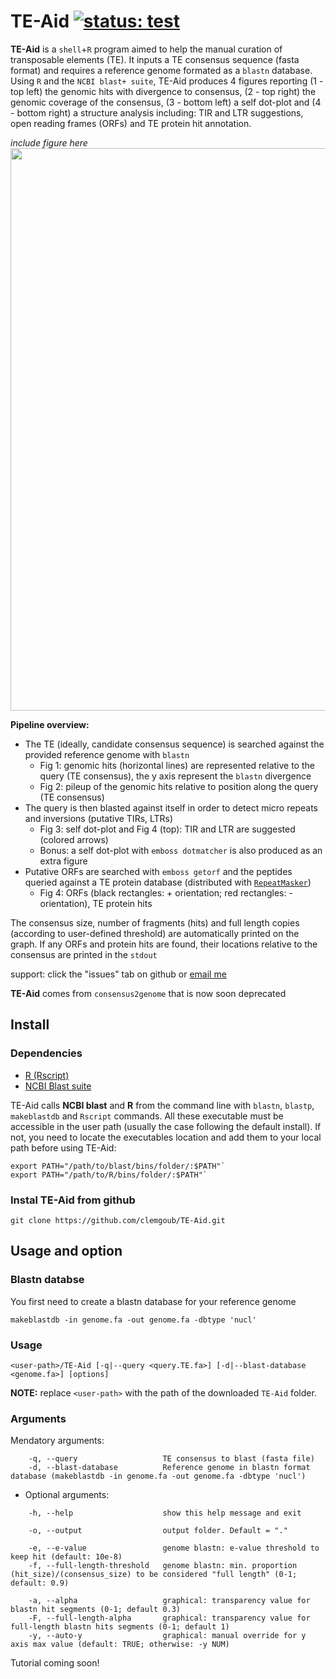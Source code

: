 # TE-Aid [![status: test](https://img.shields.io/badge/status:-test-yellow)]()

**TE-Aid** is a `shell`+`R` program aimed to help the manual curation of transposable elements (TE). It inputs a TE consensus sequence (fasta format) and requires a reference genome formated as a `blastn` database. Using `R` and the `NCBI blast+ suite`, TE-Aid produces 4 figures reporting (1 - top left) the genomic hits with divergence to consensus, (2 - top right) the genomic coverage of the consensus, (3 - bottom left) a self dot-plot and (4 - bottom right) a structure analysis including: TIR and LTR suggestions, open reading frames (ORFs) and TE protein hit annotation.

*include figure here* <img src=https://github.com/clemgoub/TE-Aid/blob/master/Example/TE1.jpeg width="900">

**Pipeline overview:**

- The TE (ideally, candidate consensus sequence) is searched against the provided reference genome with `blastn` 
	- Fig 1: genomic hits (horizontal lines) are represented relative to the query (TE consensus), the y axis represent the `blastn` divergence
	- Fig 2: pileup of the genomic hits relative to position along the query (TE consensus)
- The query is then blasted against itself in order to detect micro repeats and inversions (putative TIRs, LTRs)
	- Fig 3: self dot-plot and Fig 4 (top): TIR and LTR are suggested (colored arrows)
	- Bonus: a self dot-plot with `emboss dotmatcher` is also produced as an extra figure
- Putative ORFs are searched with `emboss getorf` and the peptides queried against a TE protein database (distributed with [`RepeatMasker`](https://github.com/rmhubley/RepeatMasker))
	- Fig 4: ORFs (black rectangles: + orientation; red rectangles: - orientation), TE protein hits 

The consensus size, number of fragments (hits) and full length copies (according to user-defined threshold) are automatically printed on the graph.
If any ORFs and protein hits are found, their locations relative to the consensus are printed in the `stdout`

support: click the "issues" tab on github or [email me](mailto:goubert.clement@gmail.com)

**TE-Aid** comes from `consensus2genome` that is now soon deprecated

## Install

### Dependencies

- [R (Rscript)](https://cran.r-project.org/mirrors.html)
- [NCBI Blast suite](https://blast.ncbi.nlm.nih.gov/Blast.cgi?PAGE_TYPE=BlastDocs&DOC_TYPE=Download)

TE-Aid calls **NCBI blast** and **R** from the command line with `blastn`, `blastp`, `makeblastdb` and `Rscript` commands. All these executable must be accessible in the user path (usually the case following the default install). 
If not, you need to locate the executables location and add them to your local path before using TE-Aid: 
```
export PATH="/path/to/blast/bins/folder/:$PATH"` 
export PATH="/path/to/R/bins/folder/:$PATH"` 
```

### Instal **TE-Aid** from github
```
git clone https://github.com/clemgoub/TE-Aid.git
```

## Usage and option

### Blastn databse

You first need to create a blastn database for your reference genome

```
makeblastdb -in genome.fa -out genome.fa -dbtype 'nucl'
```

### Usage

```
<user-path>/TE-Aid [-q|--query <query.TE.fa>] [-d|--blast-database <genome.fa>] [options]
```
**NOTE:** replace `<user-path>` with the path of the downloaded `TE-Aid` folder.

### Arguments

Mendatory arguments:
```
    -q, --query                   TE consensus to blast (fasta file)
    -d, --blast-database          Reference genome in blastn format database (makeblastdb -in genome.fa -out genome.fa -dbtype 'nucl')
```
- Optional arguments:
```
    -h, --help                    show this help message and exit

    -o, --output                  output folder. Default = "."

    -e, --e-value                 genome blastn: e-value threshold to keep hit (default: 10e-8)
    -f, --full-length-threshold   genome blastn: min. proportion (hit_size)/(consensus_size) to be considered "full length" (0-1; default: 0.9)

    -a, --alpha                   graphical: transparency value for blastn hit segments (0-1; default 0.3)
    -F, --full-length-alpha       graphical: transparency value for full-length blastn hits segments (0-1; default 1)
    -y, --auto-y                  graphical: manual override for y axis max value (default: TRUE; otherwise: -y NUM)
```

Tutorial coming soon!